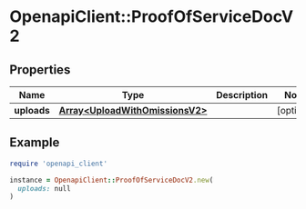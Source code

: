 # OpenapiClient::ProofOfServiceDocV2

## Properties

| Name | Type | Description | Notes |
| ---- | ---- | ----------- | ----- |
| **uploads** | [**Array&lt;UploadWithOmissionsV2&gt;**](UploadWithOmissionsV2.md) |  | [optional] |

## Example

```ruby
require 'openapi_client'

instance = OpenapiClient::ProofOfServiceDocV2.new(
  uploads: null
)
```

